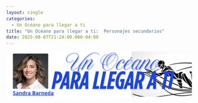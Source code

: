 ```yaml
---
layout: single
categories:
  - Un Océano para llegar a ti
title: "Un Océano para llegar a ti:  Personajes secundarios"
date: 2025-08-07T21:24:00.000-04:00
---
```

![](/assets/img/banner-un-oceano-para-llegar-a-ti.png)
